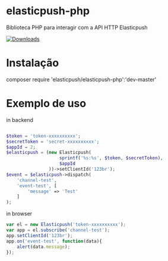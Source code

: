 # elasticpush-php
Biblioteca PHP para interagir com a API HTTP Elasticpush

[![Downloads](https://img.shields.io/packagist/dt/elasticpush/elasticpush-php.svg?style=flat-square)](https://packagist.org/packages/elasticpush/elasticpush-php)

# Instalação

composer require 'elasticpush/elasticpush-php':'dev-master'

# Exemplo de uso

in backend
```php

$token = 'token-xxxxxxxxxx';
$secretToken = 'secret-xxxxxxxxxx';
$appId = 2;
$elasticpush = (new Elasticpush(
                    sprintf('%s:%s', $token, $secretToken),
                    $appId
                ))->setClientId('123br');
$event = $elasticpush->dispatch(
    'channel-test',
    'event-test', [
        'message' => 'Test'
    ]
);

```

in browser
```javascript
var el = new Elasticpush('token-xxxxxxxxxx');
var app = el.subscribe('channel-test');
app.setClientId('123br');
app.on('event-test', function(data){
    alert(data.message);
});
```